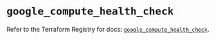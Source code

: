 # `google_compute_health_check`

Refer to the Terraform Registry for docs: [`google_compute_health_check`](https://registry.terraform.io/providers/hashicorp/google/6.1.0/docs/resources/compute_health_check).
